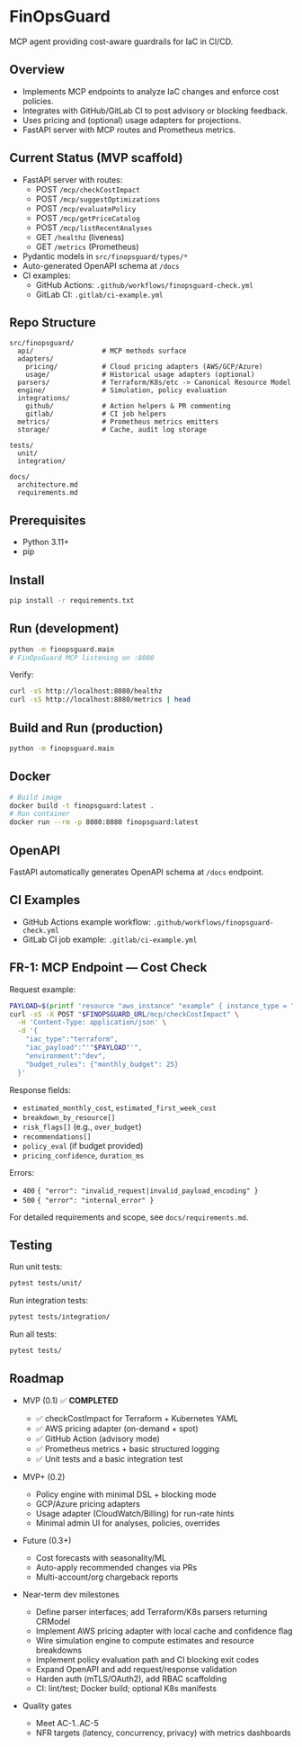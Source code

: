 # FinOpsGuard

MCP agent providing cost-aware guardrails for IaC in CI/CD.

## Overview
- Implements MCP endpoints to analyze IaC changes and enforce cost policies.
- Integrates with GitHub/GitLab CI to post advisory or blocking feedback.
- Uses pricing and (optional) usage adapters for projections.
- FastAPI server with MCP routes and Prometheus metrics.

## Current Status (MVP scaffold)
- FastAPI server with routes:
  - POST `/mcp/checkCostImpact`
  - POST `/mcp/suggestOptimizations`
  - POST `/mcp/evaluatePolicy`
  - POST `/mcp/getPriceCatalog`
  - POST `/mcp/listRecentAnalyses`
  - GET `/healthz` (liveness)
  - GET `/metrics` (Prometheus)
- Pydantic models in `src/finopsguard/types/*`
- Auto-generated OpenAPI schema at `/docs`
- CI examples:
  - GitHub Actions: `.github/workflows/finopsguard-check.yml`
  - GitLab CI: `.gitlab/ci-example.yml`

## Repo Structure
```
src/finopsguard/
  api/                 # MCP methods surface
  adapters/
    pricing/           # Cloud pricing adapters (AWS/GCP/Azure)
    usage/             # Historical usage adapters (optional)
  parsers/             # Terraform/K8s/etc -> Canonical Resource Model
  engine/              # Simulation, policy evaluation
  integrations/
    github/            # Action helpers & PR commenting
    gitlab/            # CI job helpers
  metrics/             # Prometheus metrics emitters
  storage/             # Cache, audit log storage
  
tests/
  unit/
  integration/

docs/
  architecture.md
  requirements.md
```

## Prerequisites
- Python 3.11+
- pip

## Install
```bash
pip install -r requirements.txt
```

## Run (development)
```bash
python -m finopsguard.main
# FinOpsGuard MCP listening on :8080
```

Verify:
```bash
curl -sS http://localhost:8080/healthz
curl -sS http://localhost:8080/metrics | head
```

## Build and Run (production)
```bash
python -m finopsguard.main
```

## Docker
```bash
# Build image
docker build -t finopsguard:latest .
# Run container
docker run --rm -p 8080:8080 finopsguard:latest
```

## OpenAPI
FastAPI automatically generates OpenAPI schema at `/docs` endpoint.

## CI Examples
- GitHub Actions example workflow: `.github/workflows/finopsguard-check.yml`
- GitLab CI job example: `.gitlab/ci-example.yml`

## FR-1: MCP Endpoint — Cost Check

Request example:
```bash
PAYLOAD=$(printf 'resource "aws_instance" "example" { instance_type = "t3.medium" }\nprovider "aws" { region="us-east-1" }' | base64)
curl -sS -X POST "$FINOPSGUARD_URL/mcp/checkCostImpact" \
  -H 'Content-Type: application/json' \
  -d '{
    "iac_type":"terraform",
    "iac_payload":"'"$PAYLOAD"'",
    "environment":"dev",
    "budget_rules": {"monthly_budget": 25}
  }'
```

Response fields:
- `estimated_monthly_cost`, `estimated_first_week_cost`
- `breakdown_by_resource[]`
- `risk_flags[]` (e.g., `over_budget`)
- `recommendations[]`
- `policy_eval` (if budget provided)
- `pricing_confidence`, `duration_ms`

Errors:
- `400` `{ "error": "invalid_request|invalid_payload_encoding" }`
- `500` `{ "error": "internal_error" }`

For detailed requirements and scope, see `docs/requirements.md`.

## Testing

Run unit tests:
```bash
pytest tests/unit/
```

Run integration tests:
```bash
pytest tests/integration/
```

Run all tests:
```bash
pytest tests/
```

## Roadmap

- MVP (0.1) ✅ **COMPLETED**
  - ✅ checkCostImpact for Terraform + Kubernetes YAML
  - ✅ AWS pricing adapter (on-demand + spot)
  - ✅ GitHub Action (advisory mode)
  - ✅ Prometheus metrics + basic structured logging
  - ✅ Unit tests and a basic integration test

- MVP+ (0.2)
  - Policy engine with minimal DSL + blocking mode
  - GCP/Azure pricing adapters
  - Usage adapter (CloudWatch/Billing) for run-rate hints
  - Minimal admin UI for analyses, policies, overrides

- Future (0.3+)
  - Cost forecasts with seasonality/ML
  - Auto-apply recommended changes via PRs
  - Multi-account/org chargeback reports

- Near-term dev milestones
  - Define parser interfaces; add Terraform/K8s parsers returning CRModel
  - Implement AWS pricing adapter with local cache and confidence flag
  - Wire simulation engine to compute estimates and resource breakdowns
  - Implement policy evaluation path and CI blocking exit codes
  - Expand OpenAPI and add request/response validation
  - Harden auth (mTLS/OAuth2), add RBAC scaffolding
  - CI: lint/test; Docker build; optional K8s manifests

- Quality gates
  - Meet AC-1..AC-5
  - NFR targets (latency, concurrency, privacy) with metrics dashboards
